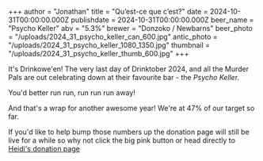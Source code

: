 +++
author = "Jonathan"
title = "Qu’est-ce que c’est?"
date = 2024-10-31T00:00:00.000Z
publishdate = 2024-10-31T00:00:00.000Z
beer_name = "Psycho Keller"
abv = "5.3%"
brewer = "Donzoko / Newbarns"
beer_photo = "/uploads/2024_31_psycho_keller_can_600.jpg"
antic_photo = "/uploads/2024_31_psycho_keller_1080_1350.jpg"
thumbnail = "/uploads/2024_31_psycho_keller_thumb_600.jpg"
+++

It's Drinkowe'en! The very last day of Drinktober 2024, and all the Murder Pals are out celebrating down at their favourite bar - the *Psycho Kelle*r.

You'd better run run, run run run away!

And that's a wrap for another awesome year! We're at 47% of our target so far.

If you'd like to help bump those numbers up the donation page will still be live for a while so why not click the big pink button or head directly to [Heidi's donation page](https://www.gosober.org.uk/users/heidi-victoria-ireland)
